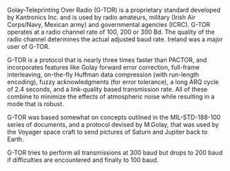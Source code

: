 Golay-Teleprinting Over Radio (G-TOR) is a proprietary standard developed by Kantronics Inc. and is used by radio amateurs, military (Irish Air Corps/Navy, Mexican army) and governmental agencies (ICRC). G-TOR operates at a radio channel rate of 100, 200 or 300 Bd. The quality of the radio channel determines the actual adjusted baud rate. Ireland was a major user of G-TOR.

G-TOR is a protocol that is nearly three times faster than PACTOR, and incorporates features like Golay forward error correction, full-frame interleaving, on-the-fly Huffman data compression (with run-length encoding), fuzzy acknowledgments (for error tolerance), a long ARQ cycle of 2.4 seconds, and a link-quality based transmission rate. All of these combine to minimize the effects of atmospheric noise while resulting in a mode that is robust.

G-TOR was based somewhat on concepts outlined in the MIL-STD-188-100 series of documents, and a protocol devised by M.Golay, that was used by the Voyager space craft to send pictures of Saturn and Jupiter back to Earth.

G-TOR tries to perform all transmissions at 300 baud but drops to 200 baud if difficulties are encountered and finally to 100 baud.